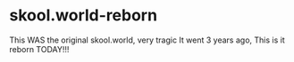 # skool.world-reborn
This WAS the original skool.world, very tragic It went 3 years ago, This is it reborn TODAY!!!
